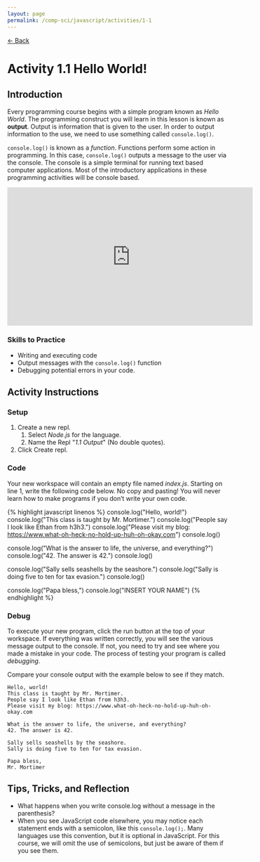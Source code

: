 ```yaml
---
layout: page
permalink: /comp-sci/javascript/activities/1-1
---
```


[← Back](../)

# Activity 1.1 Hello World!

## Introduction

Every programming course begins with a simple program known as *Hello World*. The programming construct you will learn in this lesson is known as **output**. Output is information that is given to the user. In order to output information to the use, we need to use something called `console.log()`.

`console.log()` is known as a *function*. Functions perform some action in programming. In this case, `console.log()` outputs a message to the user via the console. The console is a simple terminal for running text based computer applications. Most of the introductory applications in these programming activities will be console based.

<iframe width="560" height="315" src="https://www.youtube.com/embed/4MnsiJ94yec" frameborder="0" allow="accelerometer; autoplay; clipboard-write; encrypted-media; gyroscope; picture-in-picture" allowfullscreen></iframe>

### Skills to Practice

- Writing and executing code
- Output messages with the `console.log()` function
- Debugging potential errors in your code.

## Activity Instructions

### Setup
1. Create a new repl.
    1. Select *Node.js* for the language.
    2. Name the Repl "*1.1 Output*" (No double quotes).
2. Click Create repl.

### Code

Your new workspace will contain an empty file named *index.js*. Starting on line 1, write the following code below. No copy and pasting! You will never learn how to make programs if you don’t write your own code.

{% highlight javascript linenos %}
console.log("Hello, world!")
console.log("This class is taught by Mr. Mortimer.")
console.log("People say I look like Ethan from h3h3.")
console.log("Please visit my blog: https://www.what-oh-heck-no-hold-up-huh-oh-okay.com")
console.log()

console.log("What is the answer to life, the universe, and everything?")
console.log("42. The answer is 42.")
console.log()

console.log("Sally sells seashells by the seashore.")
console.log("Sally is doing five to ten for tax evasion.")
console.log()

console.log("Papa bless,")
console.log("INSERT YOUR NAME")
{% endhighlight %}

### Debug

To execute your new program, click the run button at the top of your workspace. If everything was written correctly, you will see the various message output to the console. If not, you need to try and see where you made a mistake in your code. The process of testing your program is called *debugging*.

Compare your console output with the example below to see if they match.

```
Hello, world!
This class is taught by Mr. Mortimer.
People say I look like Ethan from h3h3.
Please visit my blog: https://www.what-oh-heck-no-hold-up-huh-oh-okay.com

What is the answer to life, the universe, and everything?
42. The answer is 42.

Sally sells seashells by the seashore.
Sally is doing five to ten for tax evasion.

Papa bless,
Mr. Mortimer
```

## Tips, Tricks, and Reflection

- What happens when you write console.log without a message in the parenthesis?
- When you see JavaScript code elsewhere, you may notice each statement ends with a semicolon, like this `console.log();`. Many languages use this convention, but it is optional in JavaScript. For this course, we will omit the use of semicolons, but just be aware of them if you see them.